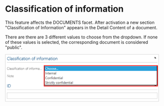 # Classification of information

This feature affects the DOCUMENTS facet. After activation a new section "Classification of Information" appears in the Detail Content of a document.

There are there are 3 different values to choose from the dropdown. If none of these values is selected, the corresponding document is considered "public".

![screen](../media/Classification_information.png)

